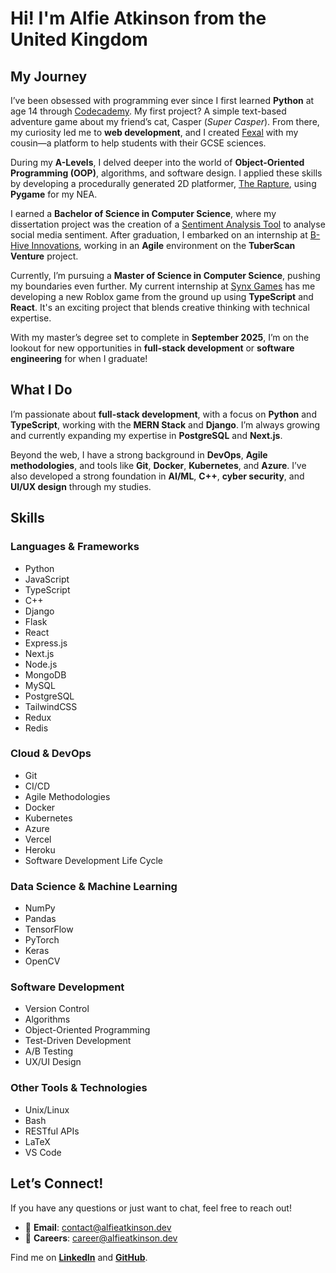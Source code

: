 # Hi! I'm **Alfie Atkinson** from the United Kingdom

## My Journey

I’ve been obsessed with programming ever since I first learned **Python** at age 14 through [Codecademy](https://www.codecademy.com/). My first project? A simple text-based adventure game about my friend’s cat, Casper (*Super Casper*). From there, my curiosity led me to **web development**, and I created [Fexal](https://fexal.vercel.app) with my cousin—a platform to help students with their GCSE sciences.

During my **A-Levels**, I delved deeper into the world of **Object-Oriented Programming (OOP)**, algorithms, and software design. I applied these skills by developing a procedurally generated 2D platformer, [The Rapture](https://github.com/alfieatkinson/The-Rapture), using **Pygame** for my NEA.

I earned a **Bachelor of Science in Computer Science**, where my dissertation project was the creation of a [Sentiment Analysis Tool](https://github.com/alfieatkinson/sentiment-analysis-tool) to analyse social media sentiment. After graduation, I embarked on an internship at [B-Hive Innovations](https://www.b-hiveinnovations.co.uk/), working in an **Agile** environment on the **TuberScan Venture** project.

Currently, I’m pursuing a **Master of Science in Computer Science**, pushing my boundaries even further. My current internship at [Synx Games](https://synx.games/) has me developing a new Roblox game from the ground up using **TypeScript** and **React**. It's an exciting project that blends creative thinking with technical expertise.

With my master’s degree set to complete in **September 2025**, I’m on the lookout for new opportunities in **full-stack development** or **software engineering** for when I graduate!

## What I Do

I’m passionate about **full-stack development**, with a focus on **Python** and **TypeScript**, working with the **MERN Stack** and **Django**. I’m always growing and currently expanding my expertise in **PostgreSQL** and **Next.js**. 

Beyond the web, I have a strong background in **DevOps**, **Agile methodologies**, and tools like **Git**, **Docker**, **Kubernetes**, and **Azure**. I’ve also developed a strong foundation in **AI/ML**, **C++**, **cyber security**, and **UI/UX design** through my studies.  

## Skills

### Languages & Frameworks

- Python
- JavaScript
- TypeScript
- C++
- Django
- Flask
- React
- Express.js
- Next.js
- Node.js
- MongoDB
- MySQL
- PostgreSQL
- TailwindCSS
- Redux
- Redis

### Cloud & DevOps

- Git
- CI/CD
- Agile Methodologies
- Docker
- Kubernetes
- Azure
- Vercel
- Heroku
- Software Development Life Cycle

### Data Science & Machine Learning

- NumPy
- Pandas
- TensorFlow
- PyTorch
- Keras
- OpenCV

### Software Development

- Version Control
- Algorithms
- Object-Oriented Programming
- Test-Driven Development
- A/B Testing
- UX/UI Design

### Other Tools & Technologies

- Unix/Linux
- Bash
- RESTful APIs
- LaTeX
- VS Code

## Let’s Connect!  

If you have any questions or just want to chat, feel free to reach out!  
- 📧 **Email**: [contact@alfieatkinson.dev](mailto:contact@alfieatkinson.dev)  
- 📧 **Careers**: [career@alfieatkinson.dev](mailto:career@alfieatkinson.dev)  

Find me on [**LinkedIn**](https://www.linkedin.com/in/alfieatkinson) and [**GitHub**](https://github.com/alfieatkinson).
